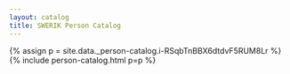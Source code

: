 ```yaml
---
layout: catalog
title: SWERIK Person Catalog
---
```

{% assign p = site.data._person-catalog.i-RSqbTnBBX6dtdvF5RUM8Lr %}
{% include person-catalog.html p=p %}

